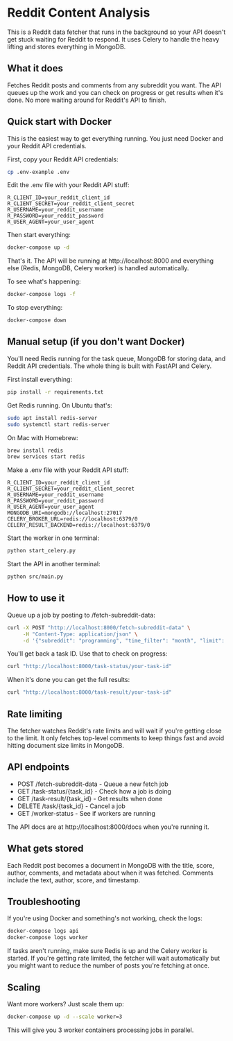 # Reddit Content Analysis

This is a Reddit data fetcher that runs in the background so your API doesn't get stuck waiting for Reddit to respond. It uses Celery to handle the heavy lifting and stores everything in MongoDB.

## What it does

Fetches Reddit posts and comments from any subreddit you want. The API queues up the work and you can check on progress or get results when it's done. No more waiting around for Reddit's API to finish.

## Quick start with Docker

This is the easiest way to get everything running. You just need Docker and your Reddit API credentials.

First, copy your Reddit API credentials:

```bash
cp .env-example .env
```

Edit the .env file with your Reddit API stuff:

```env
R_CLIENT_ID=your_reddit_client_id
R_CLIENT_SECRET=your_reddit_client_secret
R_USERNAME=your_reddit_username
R_PASSWORD=your_reddit_password
R_USER_AGENT=your_user_agent
```

Then start everything:

```bash
docker-compose up -d
```

That's it. The API will be running at http://localhost:8000 and everything else (Redis, MongoDB, Celery worker) is handled automatically.

To see what's happening:

```bash
docker-compose logs -f
```

To stop everything:

```bash
docker-compose down
```

## Manual setup (if you don't want Docker)

You'll need Redis running for the task queue, MongoDB for storing data, and Reddit API credentials. The whole thing is built with FastAPI and Celery.

First install everything:

```bash
pip install -r requirements.txt
```

Get Redis running. On Ubuntu that's:

```bash
sudo apt install redis-server
sudo systemctl start redis-server
```

On Mac with Homebrew:

```bash
brew install redis
brew services start redis
```

Make a .env file with your Reddit API stuff:

```env
R_CLIENT_ID=your_reddit_client_id
R_CLIENT_SECRET=your_reddit_client_secret
R_USERNAME=your_reddit_username
R_PASSWORD=your_reddit_password
R_USER_AGENT=your_user_agent
MONGODB_URI=mongodb://localhost:27017
CELERY_BROKER_URL=redis://localhost:6379/0
CELERY_RESULT_BACKEND=redis://localhost:6379/0
```

Start the worker in one terminal:

```bash
python start_celery.py
```

Start the API in another terminal:

```bash
python src/main.py
```

## How to use it

Queue up a job by posting to /fetch-subreddit-data:

```bash
curl -X POST "http://localhost:8000/fetch-subreddit-data" \
     -H "Content-Type: application/json" \
     -d '{"subreddit": "programming", "time_filter": "month", "limit": 10}'
```

You'll get back a task ID. Use that to check on progress:

```bash
curl "http://localhost:8000/task-status/your-task-id"
```

When it's done you can get the full results:

```bash
curl "http://localhost:8000/task-result/your-task-id"
```

## Rate limiting

The fetcher watches Reddit's rate limits and will wait if you're getting close to the limit. It only fetches top-level comments to keep things fast and avoid hitting document size limits in MongoDB.

## API endpoints

- POST /fetch-subreddit-data - Queue a new fetch job
- GET /task-status/{task_id} - Check how a job is doing
- GET /task-result/{task_id} - Get results when done
- DELETE /task/{task_id} - Cancel a job
- GET /worker-status - See if workers are running

The API docs are at http://localhost:8000/docs when you're running it.

## What gets stored

Each Reddit post becomes a document in MongoDB with the title, score, author, comments, and metadata about when it was fetched. Comments include the text, author, score, and timestamp.

## Troubleshooting

If you're using Docker and something's not working, check the logs:

```bash
docker-compose logs api
docker-compose logs worker
```

If tasks aren't running, make sure Redis is up and the Celery worker is started. If you're getting rate limited, the fetcher will wait automatically but you might want to reduce the number of posts you're fetching at once.

## Scaling

Want more workers? Just scale them up:

```bash
docker-compose up -d --scale worker=3
```

This will give you 3 worker containers processing jobs in parallel.
